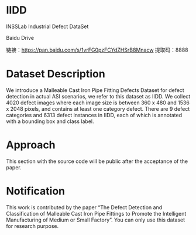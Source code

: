 # IIDD

INSSLab Industrial Defect DataSet

Baidu Drive

链接：https://pan.baidu.com/s/1vrFG0pzFCYdZHSrB8Mnacw 
提取码：8888 

# Dataset Description
We introduce a Malleable Cast Iron Pipe Fitting Defects Dataset for defect detection in actual ASI scenarios, we refer to this dataset as IIDD. We collect 4020 defect images where each image size is between 360 x 480 and 1536 x 2048 pixels, and contains at least one category defect. There are 9 defect categories and 6313 defect instances in IIDD, each of which is annotated with a bounding box and class label.

# Approach
This section with the source code will be public after the acceptance of the paper.

# Notification

This work is contributed by the paper “The Defect Detection and Classification of Malleable Cast Iron Pipe Fittings to
Promote the Intelligent Manufacturing of Medium or Small Factory”. You can only use this dataset for research purpose.
